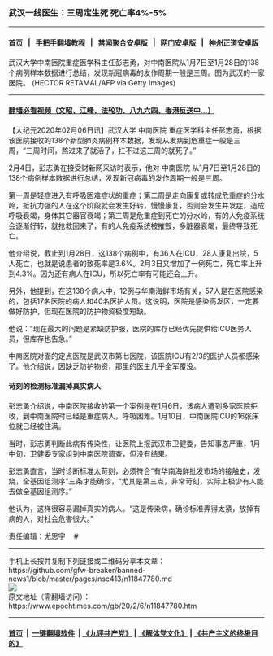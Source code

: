 ### 武汉一线医生：三周定生死 死亡率4%-5%
------------------------

#### [首页](https://github.com/gfw-breaker/banned-news1/blob/master/README.md) &nbsp;&nbsp;|&nbsp;&nbsp; [手把手翻墙教程](https://github.com/gfw-breaker/guides/wiki) &nbsp;&nbsp;|&nbsp;&nbsp; [禁闻聚合安卓版](https://github.com/gfw-breaker/bn-android) &nbsp;&nbsp;|&nbsp;&nbsp; [网门安卓版](https://github.com/oGate2/oGate) &nbsp;&nbsp;|&nbsp;&nbsp; [神州正道安卓版](https://github.com/SzzdOgate/update) 



<div><img alt="" class="aligncenter wp-post-image" src="https://i.epochtimes.com/assets/uploads/2020/02/50a632160a84b5ca0f8912d4c20d858a-600x400.jpg"/>
<div class="red16 caption">
 武汉大学中南医院重症医学科主任彭志勇，对中南医院从1月7日至1月28日的138个病例样本数据进行总结，发现新冠病毒的发作周期一般是三周。图为武汉的一家医院。 (HECTOR RETAMAL/AFP via Getty Images)
</div>
</div><hr/>

#### [翻墙必看视频（文昭、江峰、法轮功、八九六四、香港反送中...）](https://github.com/gfw-breaker/banned-news1/blob/master/pages/link3.md)

<div><p>
 【大纪元2020年02月06日讯】武汉大学
 <ok href="https://www.epochtimes.com/gb/tag/%E4%B8%AD%E5%8D%97%E5%8C%BB%E9%99%A2.html">
  中南医院
 </ok>
 重症医学科主任彭志勇，根据该医院接收的138个新型肺炎病例样本数据，发现从发病到危重症一般是三周，“三周时间，熬过来了就活了，扛不过这三周的就死了。”
</p>
<p>
 2月4日，彭志勇在接受财新网采访时表示，他对
 <ok href="https://www.epochtimes.com/gb/tag/%E4%B8%AD%E5%8D%97%E5%8C%BB%E9%99%A2.html">
  中南医院
 </ok>
 从1月7日至1月28日的138个病例样本数据进行总结，发现新冠病毒的发作周期一般是三周。
</p>
<p>
 第一周是轻症进入有呼吸困难症状的重症；第二周是走向康复或转成危重症的分水岭，抵抗力强的人在这个阶段就会发生好转，慢慢康复，否则会发生并发症，造成呼吸衰竭，身体其它器官衰竭；第三周是危重症到死亡的分水岭，有的人免疫系统会逐渐好转，就抢救回来了，有的人免疫系统被摧毁，多脏器衰竭，最终导致死亡。
</p>
<p>
 他介绍说，截止到1月28日，这138个病例中，有36人在ICU，28人康复出院，5人死亡，也就是说患者的致死率是3.6%。2月3日又增加了一例死亡，死亡率上升到4.3%。因为还有病人在ICU，所以死亡率有可能还会上升。
</p>
<p>
 另外，他提到，在这138个病人中，12例与华南海鲜市场有关，57人是在医院感染的，包括17名医院的病人和40名医护人员。这说明，医院是感染高发区，一定要做好防护，但现在医院的防护物资极度短缺。
</p>
<p>
 他说：“现在最大的问题是紧缺防护服，医院的库存已经优先提供给ICU医务人员，但库存也告急。”
</p>
<p>
 中南医院对面的定点医院是武汉市第七医院，该医院ICU有2/3的医护人员都感染了。他介绍说，因缺乏防护物资，那里的医生几乎全军覆没。
</p>
<h4>
 苛刻的检测标准漏掉真实病人
</h4>
<p>
 彭志勇介绍说，中南医院接收的第一个案例是在1月6日，该病人遭到多家医院拒收，到中南医院时已经是重症病人，呼吸困难。1月10日，中南医院ICU的16张床位就已经被住满。
</p>
<p>
 当时，彭志勇判断此病有传染性，让医院上报武汉市卫健委，告知事态严重，1月中旬，卫健委专家组到中南医院调查，但没有结果。
</p>
<p>
 彭志勇直言，当时诊断标准太苛刻，必须符合“有华南海鲜批发市场的接触史，发烧，全基因组测序”三条才能确诊，“尤其是第三点，非常苛刻，实际上极少有人能去做全基因组测序。”
</p>
<p>
 他认为，这样很容易漏掉真实的病人。“这是传染病，确诊标准弄得太紧，放掉有病的人，对社会危害很大。”
</p>
<p>
 责任编辑：尤思宇　＃
</p>
</div>
<hr/>
手机上长按并复制下列链接或二维码分享本文章：<br/>
https://github.com/gfw-breaker/banned-news1/blob/master/pages/nsc413/n11847780.md <br/>
<a href='https://github.com/gfw-breaker/banned-news1/blob/master/pages/nsc413/n11847780.md'><img src='https://github.com/gfw-breaker/banned-news1/blob/master/pages/nsc413/n11847780.md.png'/></a> <br/>
原文地址（需翻墙访问）：https://www.epochtimes.com/gb/20/2/6/n11847780.htm


------------------------
#### [首页](https://github.com/gfw-breaker/banned-news1/blob/master/README.md) &nbsp;|&nbsp; [一键翻墙软件](https://github.com/gfw-breaker/nogfw/blob/master/README.md) &nbsp;| [《九评共产党》](https://github.com/gfw-breaker/9ping.md/blob/master/README.md#九评之一评共产党是什么) | [《解体党文化》](https://github.com/gfw-breaker/jtdwh.md/blob/master/README.md) | [《共产主义的终极目的》](https://github.com/gfw-breaker/gczydzjmd.md/blob/master/README.md)


<img src='http://gfw-breaker.win/banned-news/pages/nsc413/n11847780.md' width='0px' height='0px'/>